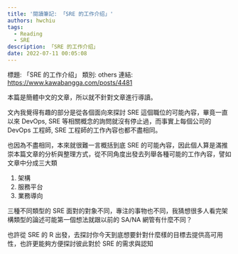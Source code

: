 ```yaml
---
title: '閱讀筆記: 「SRE 的工作介绍」'
authors: hwchiu
tags:
  - Reading
  - SRE
description: 「SRE 的工作介绍」
date: 2022-07-11 00:05:08
---
```


標題: 「SRE 的工作介绍」
類別: others
連結: https://www.kawabangga.com/posts/4481

本篇是簡體中文的文章，所以就不針對文章進行導讀。

文內我覺得有趣的部分是從各個面向來探討 SRE 這個職位的可能內容，畢竟一直以來 DevOps, SRE 等相關概念的詢問就沒有停止過，而事實上每個公司的 DevOps 工程師, SRE 工程師的工作內容也都不盡相同。

也因為不盡相同，本來就很難一言概括到底 SRE 的可能內容，因此個人算是滿推崇本篇文章的分析與整理方式，從不同角度出發去列舉各種可能的工作內容，譬如文章中分成三大類
1. 架構
2. 服務平台
3. 業務導向

三種不同類型的 SRE 面對的對象不同，專注的事物也不同，我猜想很多人看完架構類型的論述可能第一個想法就跟以前的 SA/NA 網管有什麼不同？

也許從 SRE 的 R 出發，去探討你今天到底想要針對什麼樣的目標去提供高可用性，也許更能夠方便探討彼此對於 SRE 的需求與認知


